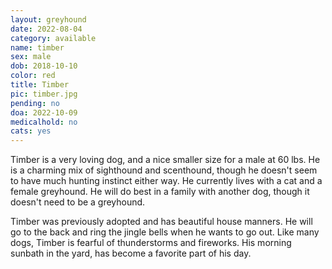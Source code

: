 ```yaml
---
layout: greyhound
date: 2022-08-04
category: available
name: timber
sex: male
dob: 2018-10-10
color: red
title: Timber
pic: timber.jpg
pending: no
doa: 2022-10-09
medicalhold: no
cats: yes
---
```

Timber is a very loving dog, and a nice smaller size for a male at 60 lbs. He is a charming mix of sighthound and scenthound, though he doesn't seem to have much hunting instinct either way.  He currently lives with a cat and a female greyhound. He will do best in a family with another dog, though it doesn't need to be a greyhound. 

Timber was previously adopted and has beautiful house manners.  He will go to the back and ring the jingle bells when he wants to go out.  Like many dogs, Timber is fearful of thunderstorms and fireworks. His morning sunbath in the yard, has become a favorite part of his day. 
